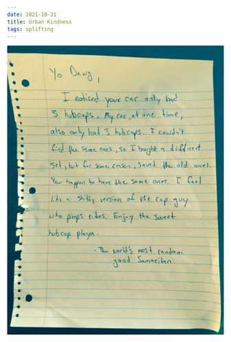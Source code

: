 ```yaml
---
date: 2021-10-21
title: Urban Kindness
tags: uplifting
---
```


![awesomenote](https://raw.githubusercontent.com/muneer78/muneer78.github.io/master/images/awesomenote.jpeg)
